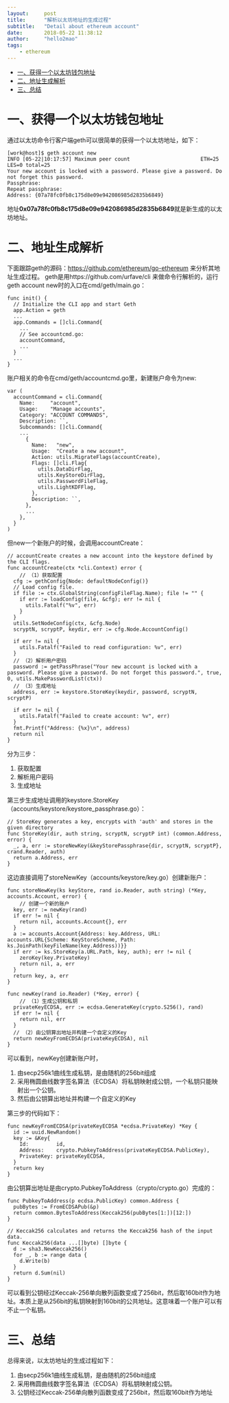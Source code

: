 ```yaml
---
layout:     post
title:      "解析以太坊地址的生成过程"
subtitle:   "Detail about ethereum account"
date:       2018-05-22 11:38:12
author:     "hello2mao"
tags:
    - ethereum
---
```


- [一、获得一个以太坊钱包地址](#%E4%B8%80%E8%8E%B7%E5%BE%97%E4%B8%80%E4%B8%AA%E4%BB%A5%E5%A4%AA%E5%9D%8A%E9%92%B1%E5%8C%85%E5%9C%B0%E5%9D%80)
- [二、地址生成解析](#%E4%BA%8C%E5%9C%B0%E5%9D%80%E7%94%9F%E6%88%90%E8%A7%A3%E6%9E%90)
- [三、总结](#%E4%B8%89%E6%80%BB%E7%BB%93)

# 一、获得一个以太坊钱包地址
通过以太坊命令行客户端geth可以很简单的获得一个以太坊地址，如下：

```
[work@host]$ geth account new
INFO [05-22|10:17:57] Maximum peer count                       ETH=25 LES=0 total=25
Your new account is locked with a password. Please give a password. Do not forget this password.
Passphrase:
Repeat passphrase:
Address: {07a78fc0fb8c175d8e09e942086985d2835b6849}
```
地址**0x07a78fc0fb8c175d8e09e942086985d2835b6849**就是新生成的以太坊地址。
# 二、地址生成解析
下面跟踪geth的源码：https://github.com/ethereum/go-ethereum 来分析其地址生成过程。
geth是用https://github.com/urfave/cli 来做命令行解析的，运行geth account new时的入口在cmd/geth/main.go：

```golang
func init() {
  // Initialize the CLI app and start Geth
  app.Action = geth
  ...
  app.Commands = []cli.Command{
    ...
    // See accountcmd.go:
    accountCommand,
    ...
  }
  ...
}
```
账户相关的命令在cmd/geth/accountcmd.go里，新建账户命令为new:  
```golang
var (
  accountCommand = cli.Command{
    Name:     "account",
    Usage:    "Manage accounts",
    Category: "ACCOUNT COMMANDS",
    Description: ``,
    Subcommands: []cli.Command{
    ...
      {
        Name:   "new",
        Usage:  "Create a new account",
        Action: utils.MigrateFlags(accountCreate),
        Flags: []cli.Flag{
          utils.DataDirFlag,
          utils.KeyStoreDirFlag,
          utils.PasswordFileFlag,
          utils.LightKDFFlag,
        },
        Description: ``,
      },
      ...
    },
  }
)
```
但new一个新账户的时候，会调用accountCreate：  
```goalng
// accountCreate creates a new account into the keystore defined by the CLI flags.
func accountCreate(ctx *cli.Context) error {
    // （1）获取配置
  cfg := gethConfig{Node: defaultNodeConfig()}
  // Load config file.
  if file := ctx.GlobalString(configFileFlag.Name); file != "" {
    if err := loadConfig(file, &cfg); err != nil {
      utils.Fatalf("%v", err)
    }
  }
  utils.SetNodeConfig(ctx, &cfg.Node)
  scryptN, scryptP, keydir, err := cfg.Node.AccountConfig()

  if err != nil {
    utils.Fatalf("Failed to read configuration: %v", err)
  }
  // （2）解析用户密码
  password := getPassPhrase("Your new account is locked with a password. Please give a password. Do not forget this password.", true, 0, utils.MakePasswordList(ctx))
  // （3）生成地址
  address, err := keystore.StoreKey(keydir, password, scryptN, scryptP)

  if err != nil {
    utils.Fatalf("Failed to create account: %v", err)
  }
  fmt.Printf("Address: {%x}\n", address)
  return nil
}
```
分为三步：

 1. 获取配置
 2. 解析用户密码
 3. 生成地址
 
第三步生成地址调用的keystore.StoreKey（accounts/keystore/keystore_passphrase.go）：
```golang
// StoreKey generates a key, encrypts with 'auth' and stores in the given directory
func StoreKey(dir, auth string, scryptN, scryptP int) (common.Address, error) {
  _, a, err := storeNewKey(&keyStorePassphrase{dir, scryptN, scryptP}, crand.Reader, auth)
  return a.Address, err
}
```
这边直接调用了storeNewKey（accounts/keystore/key.go）创建新账户：
```golang
func storeNewKey(ks keyStore, rand io.Reader, auth string) (*Key, accounts.Account, error) {
    // 创建一个新的账户
  key, err := newKey(rand)
  if err != nil {
    return nil, accounts.Account{}, err
  }
  a := accounts.Account{Address: key.Address, URL: accounts.URL{Scheme: KeyStoreScheme, Path: ks.JoinPath(keyFileName(key.Address))}}
  if err := ks.StoreKey(a.URL.Path, key, auth); err != nil {
    zeroKey(key.PrivateKey)
    return nil, a, err
  }
  return key, a, err
}

func newKey(rand io.Reader) (*Key, error) {
    // （1）生成公钥和私钥
  privateKeyECDSA, err := ecdsa.GenerateKey(crypto.S256(), rand)
  if err != nil {
    return nil, err
  }
  // （2）由公钥算出地址并构建一个自定义的Key
  return newKeyFromECDSA(privateKeyECDSA), nil
}
```
可以看到，newKey创建新账户时，

 1. 由secp256k1曲线生成私钥，是由随机的256bit组成
 2. 采用椭圆曲线数字签名算法（ECDSA）将私钥映射成公钥，一个私钥只能映射出一个公钥。
 3. 然后由公钥算出地址并构建一个自定义的Key
 
第三步的代码如下：
```golang
func newKeyFromECDSA(privateKeyECDSA *ecdsa.PrivateKey) *Key {
  id := uuid.NewRandom()
  key := &Key{
    Id:         id,
    Address:    crypto.PubkeyToAddress(privateKeyECDSA.PublicKey),
    PrivateKey: privateKeyECDSA,
  }
  return key
}
```
由公钥算出地址是由crypto.PubkeyToAddress（crypto/crypto.go）完成的：
```golang
func PubkeyToAddress(p ecdsa.PublicKey) common.Address {
  pubBytes := FromECDSAPub(&p)
  return common.BytesToAddress(Keccak256(pubBytes[1:])[12:])
}

// Keccak256 calculates and returns the Keccak256 hash of the input data.
func Keccak256(data ...[]byte) []byte {
  d := sha3.NewKeccak256()
  for _, b := range data {
    d.Write(b)
  }
  return d.Sum(nil)
}
```
可以看到公钥经过Keccak-256单向散列函数变成了256bit，然后取160bit作为地址。本质上是从256bit的私钥映射到160bit的公共地址。这意味着一个账户可以有不止一个私钥。
# 三、总结
总得来说，以太坊地址的生成过程如下：  
 1. 由secp256k1曲线生成私钥，是由随机的256bit组成  
 2. 采用椭圆曲线数字签名算法（ECDSA）将私钥映射成公钥。  
 3. 公钥经过Keccak-256单向散列函数变成了256bit，然后取160bit作为地址  